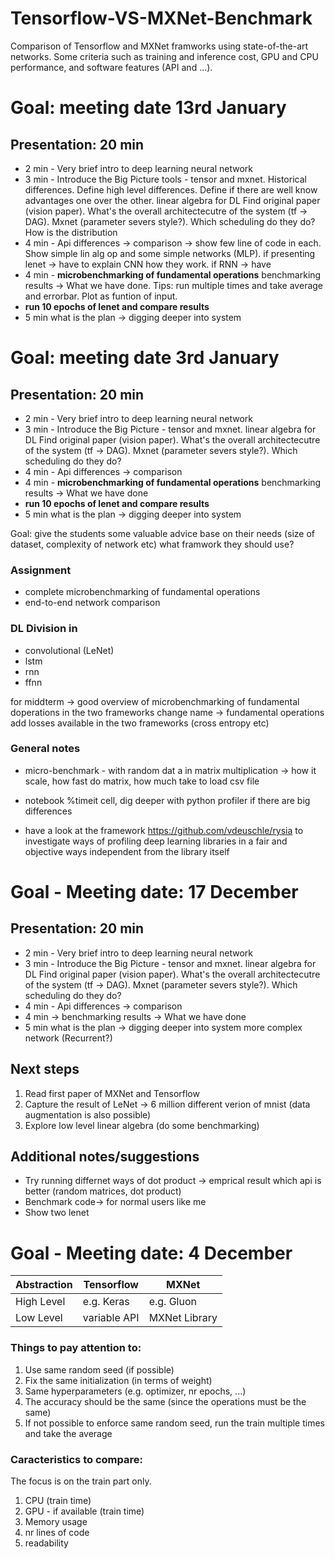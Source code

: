 # Tensorflow-VS-MXNet-Benchmark
Comparison of Tensorflow and MXNet framworks using state-of-the-art networks. Some criteria such as training and inference cost, GPU and CPU performance, and software features (API and ...).

# Goal: meeting date 13rd January

## Presentation: 20 min
- 2 min - Very brief intro to deep learning neural network
- 3 min - Introduce the Big Picture tools - tensor and mxnet. Historical differences. Define high level differences. Define if there are well know advantages one over the other. linear algebra for DL
Find original paper (vision paper). What's the overall architectecutre of the system (tf -> DAG). Mxnet (parameter severs style?). Which scheduling do they do? How is the distribution
- 4 min - Api differences -> comparison -> show few line of code in each. Show simple lin alg op and some simple networks (MLP).
if presenting lenet -> have to explain CNN how they work.
if RNN -> have
- 4 min - **microbenchmarking of fundamental operations** benchmarking results -> What we have done. Tips: run multiple times and take average and errorbar. Plot as funtion of input. 
- **run 10 epochs of lenet and compare results**
- 5 min what is the plan -> digging deeper into system

# Goal: meeting date 3rd January

## Presentation: 20 min
- 2 min - Very brief intro to deep learning neural network
- 3 min - Introduce the Big Picture - tensor and mxnet. linear algebra for DL
Find original paper (vision paper). What's the overall architectecutre of the system (tf -> DAG). Mxnet (parameter severs style?). Which scheduling do they do?
- 4 min - Api differences -> comparison
- 4 min - **microbenchmarking of fundamental operations** benchmarking results -> What we have done 
- **run 10 epochs of lenet and compare results**
- 5 min what is the plan -> digging deeper into system

Goal: give the students some valuable advice base on their needs (size of dataset, complexity of network etc) what framwork they should use?

### Assignment
 - complete microbenchmarking of fundamental operations
 - end-to-end network comparison

### DL Division in 
 - convolutional (LeNet)
 - lstm 
 - rnn
 - ffnn

for middterm -> good overview of microbenchmarking of fundamental doperations in the two frameworks
change name -> fundamental operations
add losses available in the two frameworks (cross entropy etc)

### General notes
- micro-benchmark - with random dat a in matrix multiplication -> how it scale, how fast do matrix, how much take to load csv file

- notebook %timeit cell,
dig deeper with python profiler if there are big differences

- have a look at the framework https://github.com/vdeuschle/rysia to investigate ways of profiling deep learning libraries in a fair and objective ways independent from the library itself

# Goal - Meeting date: 17 December

## Presentation: 20 min
- 2 min - Very brief intro to deep learning neural network
- 3 min - Introduce the Big Picture - tensor and mxnet. linear algebra for DL
Find original paper (vision paper). What's the overall architectecutre of the system (tf -> DAG). Mxnet (parameter severs style?). Which scheduling do they do?
- 4 min - Api differences -> comparison
- 4 min -> benchmarking results -> What we have done 
- 5 min what is the plan -> digging deeper into system
more complex network (Recurrent?)

## Next steps 
1. Read first paper of MXNet and Tensorflow
1. Capture the result of LeNet -> 6 million different verion of mnist (data augmentation is also possible)
1. Explore low level linear algebra (do some benchmarking)

## Additional notes/suggestions
- Try running differnet ways of dot product -> emprical result which api is better (random matrices, dot product)
- Benchmark code-> for normal users like me 
- Show two lenet 

# Goal - Meeting date: 4 December
Abstraction |Tensorflow | MXNet
-------------|--------------|--------------
High Level | e.g. Keras | e.g. Gluon
Low Level | variable API | MXNet Library

### Things to pay attention to:
1. Use same random seed (if possible)
1. Fix the same initialization (in terms of weight)
1. Same hyperparameters (e.g. optimizer, nr epochs, ...)
1. The accuracy should be the same (since the operations must be the same)
1. If not possible to enforce same random seed, run the train multiple times and take the average

### Caracteristics to compare:
The focus is on the train part only.
1. CPU (train time)
1. GPU - if available (train time)
1. Memory usage 
1. nr lines of code
1. readability


